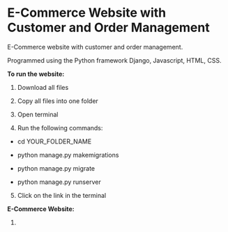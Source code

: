 # E-Commerce Website with Customer and Order Management 

E-Commerce website with customer and order management.

Programmed using the Python framework Django, Javascript, HTML, CSS.

**To run the website:**

1. Download all files

2. Copy all files into one folder

3. Open terminal

4. Run the following commands:

- cd YOUR_FOLDER_NAME

- python manage.py makemigrations

- python manage.py migrate

- python manage.py runserver

5. Click on the link in the terminal

**E-Commerce Website:**

1. 
